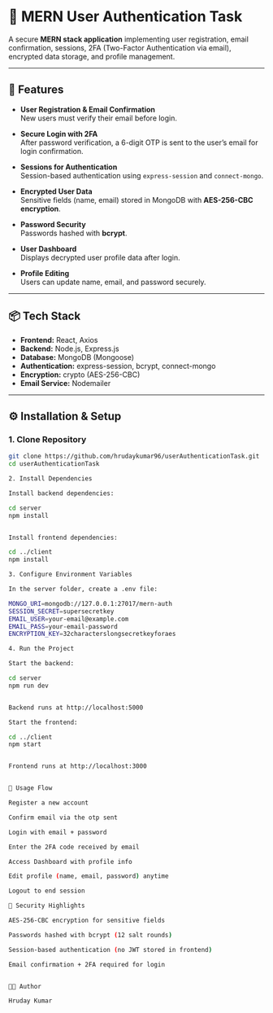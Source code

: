 # 🔐 MERN User Authentication Task

A secure **MERN stack application** implementing user registration, email confirmation, sessions, 2FA (Two-Factor Authentication via email), encrypted data storage, and profile management.  

---

## 🚀 Features

- **User Registration & Email Confirmation**  
  New users must verify their email before login.  

- **Secure Login with 2FA**  
  After password verification, a 6-digit OTP is sent to the user’s email for login confirmation.  

- **Sessions for Authentication**  
  Session-based authentication using `express-session` and `connect-mongo`.  

- **Encrypted User Data**  
  Sensitive fields (name, email) stored in MongoDB with **AES-256-CBC encryption**.  

- **Password Security**  
  Passwords hashed with **bcrypt**.  

- **User Dashboard**  
  Displays decrypted user profile data after login.  

- **Profile Editing**  
  Users can update name, email, and password securely.  

---

## 📦 Tech Stack

- **Frontend:** React, Axios  
- **Backend:** Node.js, Express.js  
- **Database:** MongoDB (Mongoose)  
- **Authentication:** express-session, bcrypt, connect-mongo  
- **Encryption:** crypto (AES-256-CBC)  
- **Email Service:** Nodemailer  

---

## ⚙️ Installation & Setup

### 1. Clone Repository
```bash
git clone https://github.com/hrudaykumar96/userAuthenticationTask.git
cd userAuthenticationTask

2. Install Dependencies

Install backend dependencies:

cd server
npm install


Install frontend dependencies:

cd ../client
npm install

3. Configure Environment Variables

In the server folder, create a .env file:

MONGO_URI=mongodb://127.0.0.1:27017/mern-auth
SESSION_SECRET=supersecretkey
EMAIL_USER=your-email@example.com
EMAIL_PASS=your-email-password
ENCRYPTION_KEY=32characterslongsecretkeyforaes

4. Run the Project

Start the backend:

cd server
npm run dev


Backend runs at http://localhost:5000

Start the frontend:

cd ../client
npm start


Frontend runs at http://localhost:3000


📖 Usage Flow

Register a new account

Confirm email via the otp sent

Login with email + password

Enter the 2FA code received by email

Access Dashboard with profile info

Edit profile (name, email, password) anytime

Logout to end session

🔐 Security Highlights

AES-256-CBC encryption for sensitive fields

Passwords hashed with bcrypt (12 salt rounds)

Session-based authentication (no JWT stored in frontend)

Email confirmation + 2FA required for login


👨‍💻 Author

Hruday Kumar
